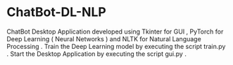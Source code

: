 # ChatBot-DL-NLP
ChatBot Desktop Application developed using Tkinter for GUI , PyTorch for Deep Learning ( Neural Networks ) and NLTK for Natural Language Processing .
Train the Deep Learning model by executing the script train.py . Start the Desktop Application by executing the script gui.py .
